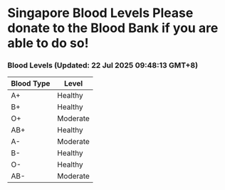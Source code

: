 Singapore Blood Levels
 Please donate to the Blood Bank if you are able to do so!
================================================================================================================================

### Blood Levels (Updated: 22 Jul 2025 09:48:13 GMT+8)
| Blood Type | Level     |
|------------|-----------|
| A+     | Healthy |
| B+     | Healthy |
| O+     | Moderate |
| AB+     | Healthy |
| A-     | Moderate |
| B-     | Healthy |
| O-     | Healthy |
| AB-     | Moderate |
